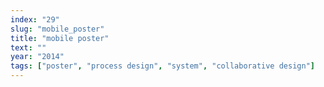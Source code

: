 ```yaml
---
index: "29"
slug: "mobile_poster"
title: "mobile poster"
text: ""
year: "2014"
tags: ["poster", "process design", "system", "collaborative design"]
---
```

